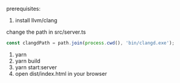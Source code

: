 prerequisites:
1. install llvm/clang

change the path in src/server.ts

```ts
const clangdPath = path.join(process.cwd(), 'bin/clangd.exe');
```

1. yarn
2. yarn build
3. yarn start:server
4. open dist/index.html in your browser